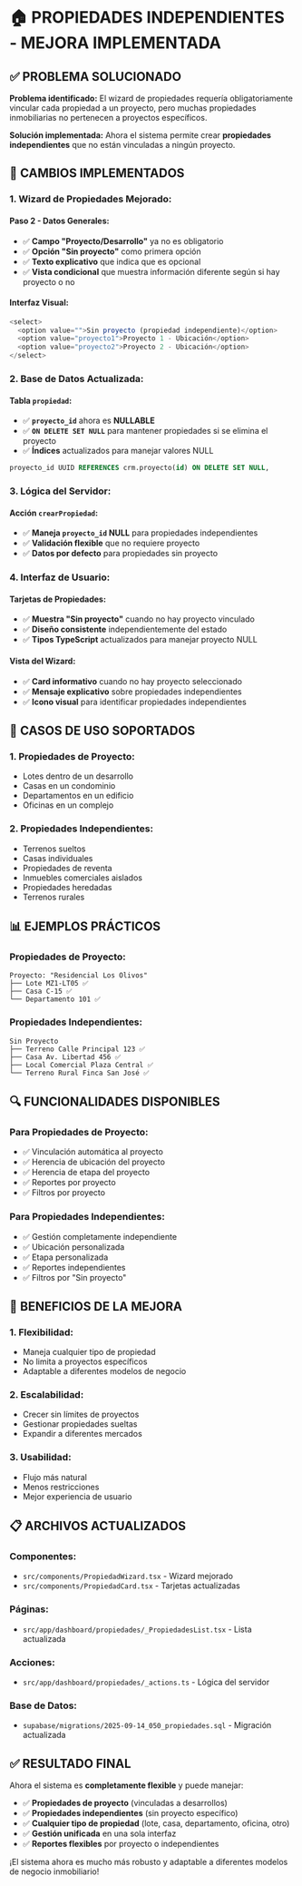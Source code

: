 # 🏠 PROPIEDADES INDEPENDIENTES - MEJORA IMPLEMENTADA

## ✅ **PROBLEMA SOLUCIONADO**

**Problema identificado:** El wizard de propiedades requería obligatoriamente vincular cada propiedad a un proyecto, pero muchas propiedades inmobiliarias no pertenecen a proyectos específicos.

**Solución implementada:** Ahora el sistema permite crear **propiedades independientes** que no están vinculadas a ningún proyecto.

## 🔧 **CAMBIOS IMPLEMENTADOS**

### **1. Wizard de Propiedades Mejorado:**

#### **Paso 2 - Datos Generales:**
- ✅ **Campo "Proyecto/Desarrollo"** ya no es obligatorio
- ✅ **Opción "Sin proyecto"** como primera opción
- ✅ **Texto explicativo** que indica que es opcional
- ✅ **Vista condicional** que muestra información diferente según si hay proyecto o no

#### **Interfaz Visual:**
```typescript
<select>
  <option value="">Sin proyecto (propiedad independiente)</option>
  <option value="proyecto1">Proyecto 1 - Ubicación</option>
  <option value="proyecto2">Proyecto 2 - Ubicación</option>
</select>
```

### **2. Base de Datos Actualizada:**

#### **Tabla `propiedad`:**
- ✅ **`proyecto_id`** ahora es **NULLABLE**
- ✅ **`ON DELETE SET NULL`** para mantener propiedades si se elimina el proyecto
- ✅ **Índices** actualizados para manejar valores NULL

```sql
proyecto_id UUID REFERENCES crm.proyecto(id) ON DELETE SET NULL,
```

### **3. Lógica del Servidor:**

#### **Acción `crearPropiedad`:**
- ✅ **Maneja `proyecto_id` NULL** para propiedades independientes
- ✅ **Validación flexible** que no requiere proyecto
- ✅ **Datos por defecto** para propiedades sin proyecto

### **4. Interfaz de Usuario:**

#### **Tarjetas de Propiedades:**
- ✅ **Muestra "Sin proyecto"** cuando no hay proyecto vinculado
- ✅ **Diseño consistente** independientemente del estado
- ✅ **Tipos TypeScript** actualizados para manejar proyecto NULL

#### **Vista del Wizard:**
- ✅ **Card informativo** cuando no hay proyecto seleccionado
- ✅ **Mensaje explicativo** sobre propiedades independientes
- ✅ **Icono visual** para identificar propiedades independientes

## 🎯 **CASOS DE USO SOPORTADOS**

### **1. Propiedades de Proyecto:**
- Lotes dentro de un desarrollo
- Casas en un condominio
- Departamentos en un edificio
- Oficinas en un complejo

### **2. Propiedades Independientes:**
- Terrenos sueltos
- Casas individuales
- Propiedades de reventa
- Inmuebles comerciales aislados
- Propiedades heredadas
- Terrenos rurales

## 📊 **EJEMPLOS PRÁCTICOS**

### **Propiedades de Proyecto:**
```
Proyecto: "Residencial Los Olivos"
├── Lote MZ1-LT05 ✅
├── Casa C-15 ✅
└── Departamento 101 ✅
```

### **Propiedades Independientes:**
```
Sin Proyecto
├── Terreno Calle Principal 123 ✅
├── Casa Av. Libertad 456 ✅
├── Local Comercial Plaza Central ✅
└── Terreno Rural Finca San José ✅
```

## 🔍 **FUNCIONALIDADES DISPONIBLES**

### **Para Propiedades de Proyecto:**
- ✅ Vinculación automática al proyecto
- ✅ Herencia de ubicación del proyecto
- ✅ Herencia de etapa del proyecto
- ✅ Reportes por proyecto
- ✅ Filtros por proyecto

### **Para Propiedades Independientes:**
- ✅ Gestión completamente independiente
- ✅ Ubicación personalizada
- ✅ Etapa personalizada
- ✅ Reportes independientes
- ✅ Filtros por "Sin proyecto"

## 🚀 **BENEFICIOS DE LA MEJORA**

### **1. Flexibilidad:**
- Maneja cualquier tipo de propiedad
- No limita a proyectos específicos
- Adaptable a diferentes modelos de negocio

### **2. Escalabilidad:**
- Crecer sin límites de proyectos
- Gestionar propiedades sueltas
- Expandir a diferentes mercados

### **3. Usabilidad:**
- Flujo más natural
- Menos restricciones
- Mejor experiencia de usuario

## 📋 **ARCHIVOS ACTUALIZADOS**

### **Componentes:**
- `src/components/PropiedadWizard.tsx` - Wizard mejorado
- `src/components/PropiedadCard.tsx` - Tarjetas actualizadas

### **Páginas:**
- `src/app/dashboard/propiedades/_PropiedadesList.tsx` - Lista actualizada

### **Acciones:**
- `src/app/dashboard/propiedades/_actions.ts` - Lógica del servidor

### **Base de Datos:**
- `supabase/migrations/2025-09-14_050_propiedades.sql` - Migración actualizada

## ✅ **RESULTADO FINAL**

Ahora el sistema es **completamente flexible** y puede manejar:

- ✅ **Propiedades de proyecto** (vinculadas a desarrollos)
- ✅ **Propiedades independientes** (sin proyecto específico)
- ✅ **Cualquier tipo de propiedad** (lote, casa, departamento, oficina, otro)
- ✅ **Gestión unificada** en una sola interfaz
- ✅ **Reportes flexibles** por proyecto o independientes

¡El sistema ahora es mucho más robusto y adaptable a diferentes modelos de negocio inmobiliario!
